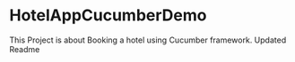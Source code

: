 # HotelAppCucumberDemo
This Project is about Booking a hotel using Cucumber framework.
Updated Readme

